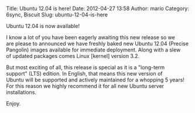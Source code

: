 Title: Ubuntu 12.04 is here!
Date: 2012-04-27 13:58
Author: mario
Category: 6sync, Biscuit
Slug: ubuntu-12-04-is-here

Ubuntu 12.04 is now available!

I know a lot of you have been eagerly awaiting this new release so we  
are please to announced we have freshly baked new Ubuntu 12.04
(Precise  
Pangolin) images available for immediate deployment. Along with a slew  
of updated packages comes Linux [kernel] version 3.2.

But most exciting of all, this release is special as it is a "long-term  
support" (LTS) edition. In English, that means this new version of  
Ubuntu will be supported and actively maintained for a whopping 5
years!  
For this reason we highly recommend it for all new Ubuntu server  
installations.

Enjoy.
